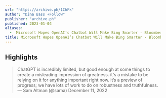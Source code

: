 ```yaml
---
url: "https://archive.ph/1ChFk"
author: "Dina Bass +Follow"
publisher: "archive.ph"
published: 2023-01-04
aliases:
  -  Microsoft Hopes OpenAI’s Chatbot Will Make Bing Smarter - Bloomberg
title: Microsoft Hopes OpenAI’s Chatbot Will Make Bing Smarter - Bloomberg
---
```


## Highlights
> ChatGPT is incredibly limited, but good enough at some things to create a misleading impression of greatness. it's a mistake to be relying on it for anything important right now. it’s a preview of progress; we have lots of work to do on robustness and truthfulness. — Sam Altman (@sama) December 11, 2022

